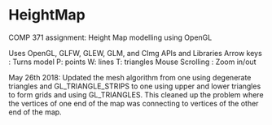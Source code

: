 # HeightMap
COMP 371 assignment: Height Map modelling using OpenGL

Uses OpenGL, GLFW, GLEW, GLM, and CImg APIs and Libraries
Arrow keys : Turns model
P: points
W: lines
T: triangles
Mouse Scrolling : Zoom in/out

May 26th 2018: Updated the mesh algorithm from one using degenerate triangles and GL_TRIANGLE_STRIPS to one using upper and lower triangles to form grids and using GL_TRIANGLES. This cleaned up the problem where the vertices of one end of the map was connecting to vertices of the other end of the map.
